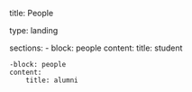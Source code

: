 title: People

type: landing

sections:
    - block: people
    content:
        title: student


    -block: people
    content:
        title: alumni
        